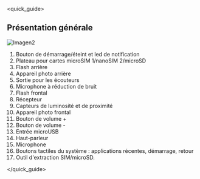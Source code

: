 <quick_guide>
## Présentation générale

![Imagen2](http://static.energysistem.com/images/manuals/42674/56f2914c90d1d.jpg)

1. Bouton de démarrage/éteint et led de notification
2. Plateau pour cartes microSIM 1/nanoSIM 2/microSD
3. Flash arrière
4. Appareil photo arrière
5. Sortie pour les écouteurs
6. Microphone à réduction de bruit
7. Flash frontal
8. Récepteur
9. Capteurs de luminosité et de proximité
10. Appareil photo frontal
11. Bouton de volume +
12. Bouton de volume -
13. Entrée microUSB
14. Haut-parleur
15. Microphone
16. Boutons tactiles du système : applications récentes, démarrage, retour
17. Outil d'extraction SIM/microSD.


</quick_guide>

